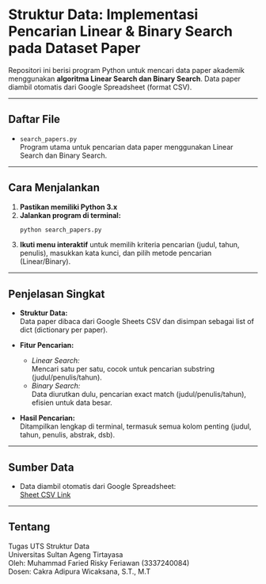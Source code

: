# Struktur Data: Implementasi Pencarian Linear & Binary Search pada Dataset Paper

Repositori ini berisi program Python untuk mencari data paper akademik menggunakan **algoritma Linear Search dan Binary Search**. Data paper diambil otomatis dari Google Spreadsheet (format CSV).

---

## Daftar File

- `search_papers.py`  
  Program utama untuk pencarian data paper menggunakan Linear Search dan Binary Search.

---

## Cara Menjalankan

1. **Pastikan memiliki Python 3.x**  
2. **Jalankan program di terminal:**
   ```sh
   python search_papers.py
   ```
3. **Ikuti menu interaktif** untuk memilih kriteria pencarian (judul, tahun, penulis), masukkan kata kunci, dan pilih metode pencarian (Linear/Binary).

---

## Penjelasan Singkat

- **Struktur Data:**  
  Data paper dibaca dari Google Sheets CSV dan disimpan sebagai list of dict (dictionary per paper).

- **Fitur Pencarian:**
  - *Linear Search:*  
    Mencari satu per satu, cocok untuk pencarian substring (judul/penulis/tahun).
  - *Binary Search:*  
    Data diurutkan dulu, pencarian exact match (judul/penulis/tahun), efisien untuk data besar.

- **Hasil Pencarian:**  
  Ditampilkan lengkap di terminal, termasuk semua kolom penting (judul, tahun, penulis, abstrak, dsb).

---

## Sumber Data

- Data diambil otomatis dari Google Spreadsheet:  
  [Sheet CSV Link](https://docs.google.com/spreadsheets/d/17ru4XAU2NloE9Dfxr2PC1BVcsYkLLT5r7nPSsiOFlvQ/export?format=csv&gid=743838712)

---

## Tentang

Tugas UTS Struktur Data  
Universitas Sultan Ageng Tirtayasa  
Oleh: Muhammad Faried Risky Feriawan (3337240084)  
Dosen: Cakra Adipura Wicaksana, S.T., M.T
